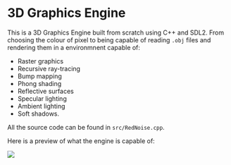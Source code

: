 # 3D Graphics Engine
This is a 3D Graphics Engine built from scratch using C++ and SDL2. From choosing the colour of pixel to being capable of reading `.obj` files and rendering them in a environmnent capable of: 
- Raster graphics
- Recursive ray-tracing
- Bump mapping
- Phong shading
- Reflective surfaces
- Specular lighting
- Ambient lighting
- Soft shadows.


All the source code can be found in `src/RedNoise.cpp`.


Here is a preview of what the engine is capable of: 


![](https://github.com/LouisDecaudaveine/graphicWorkbooks/blob/master/Graphics-Engine-Preview-Vid.gif)
